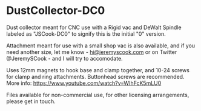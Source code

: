 # DustCollector-DC0
Dust collector meant for CNC use with a Rigid vac and DeWalt Spindle labeled as "JSCook-DC0" to signify this is the initial "0" version.

Attachment meant for use with a small shop vac is also available, and if you need another size, let me know - hi@jeremyscook.com or on Twitter @JeremySCook - and I will try to accomodate.

Uses 12mm magnets to hook base and clamp together, and 10-24 screws for clamp and ring attachments. Buttonhead screws are recommended. More info: https://www.youtube.com/watch?v=WIhFcK5mLU0

Files available for non-commercial use, for other licensing arrangements, please get in touch.
